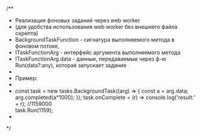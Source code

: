 /**
 * Реализация фоновых заданий через web worker 
 * (для удобства использования web worker без внешнего файла скрипта)
 * BackgroundTaskFunction - сигнатура выполняемого метода в фоновом потоке,
 * ITaskFunctionArg - интерфейс аргумента выполняемого метода
 * ITaskFunctionArg.data - данные, передаваемые через ф-ю Run(data?:any), которая запускает задание
 * 
 * Пример:
 * 
 * const task = new tasks.BackgroundTask((arg) => {
        const a = arg.data;
        arg.completed(a*1000);
    });
    task.onComplete = (r) => console.log('result:' + r);     //1159000  
    task.Run(1159);
 * 
 */
